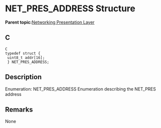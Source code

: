 # NET\_PRES\_ADDRESS Structure

**Parent topic:**[Networking Presentation Layer](GUID-75470E5B-2289-4F94-AE85-2BB7DF4C4F07.md)

## C

```
C 
typedef struct {
 uint8_t addr[16]; 
 } NET_PRES_ADDRESS; 
```

## Description

Enumeration: NET\_PRES\_ADDRESS Enumeration describing the NET\_PRES address

## Remarks

None

